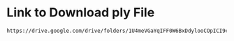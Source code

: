 # Link to Download ply File
```bash
https://drive.google.com/drive/folders/1U4meVGaYqIFF0W6BxDdylooCOpICI9cx?usp=sharing
```




